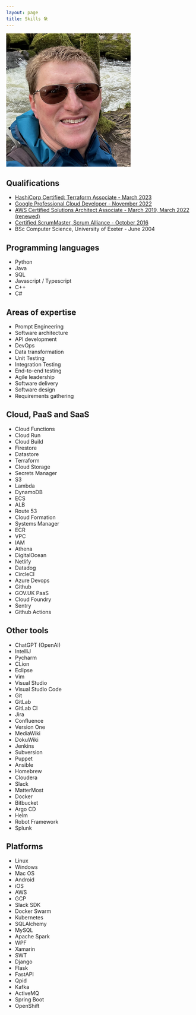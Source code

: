 ```yaml
---
layout: page
title: Skills 🛠️
---
```


<img src="/assets/images/head-shot-2.png">

## Qualifications

- [HashiCorp Certified: Terraform Associate - March 2023](https://www.credly.com/badges/7517918a-6e79-4f92-8a35-456a9185f36d/public_url)
- [Google Professional Cloud Developer - November 2022](https://www.credly.com/badges/ffabea96-6a85-4ee6-97ee-52e36ae0aa59)
- [AWS Certified Solutions Architect Associate - March 2019, March 2022 (renewed)](https://www.credly.com/badges/8f39efb0-c84c-404d-8aac-dc6e59ccdbac)
- [Certified ScrumMaster, Scrum Alliance - October 2016](https://www.scrumalliance.org/community/profile/dball21)
- BSc Computer Science, University of Exeter - June 2004

## Programming languages

- Python
- Java
- SQL
- Javascript / Typescript
- C++
- C#

## Areas of expertise

- Prompt Engineering
- Software architecture
- API development
- DevOps
- Data transformation
- Unit Testing
- Integration Testing
- End-to-end testing
- Agile leadership
- Software delivery
- Software design
- Requirements gathering

## Cloud, PaaS and SaaS

- Cloud Functions
- Cloud Run
- Cloud Build
- Firestore
- Datastore
- Terraform
- Cloud Storage
- Secrets Manager
- S3
- Lambda
- DynamoDB
- ECS
- ALB
- Route 53
- Cloud Formation
- Systems Manager
- ECR
- VPC
- IAM
- Athena
- DigitalOcean
- Netlify
- Datadog
- CircleCI
- Azure Devops
- Github
- GOV.UK PaaS
- Cloud Foundry
- Sentry
- Github Actions

## Other tools

- ChatGPT (OpenAI)
- IntelliJ
- Pycharm
- CLion
- Eclipse
- Vim
- Visual Studio
- Visual Studio Code
- Git
- GitLab
- GitLab CI
- Jira
- Confluence
- Version One
- MediaWiki
- DokuWiki
- Jenkins
- Subversion
- Puppet
- Ansible
- Homebrew
- Cloudera
- Slack
- MatterMost
- Docker
- Bitbucket
- Argo CD
- Helm
- Robot Framework
- Splunk

## Platforms

- Linux
- Windows
- Mac OS
- Android
- iOS
- AWS
- GCP
- Slack SDK
- Docker Swarm
- Kubernetes
- SQLAlchemy
- MySQL
- Apache Spark
- WPF
- Xamarin
- SWT
- Django
- Flask
- FastAPI
- Qpid
- Kafka
- ActiveMQ
- Spring Boot
- OpenShift




